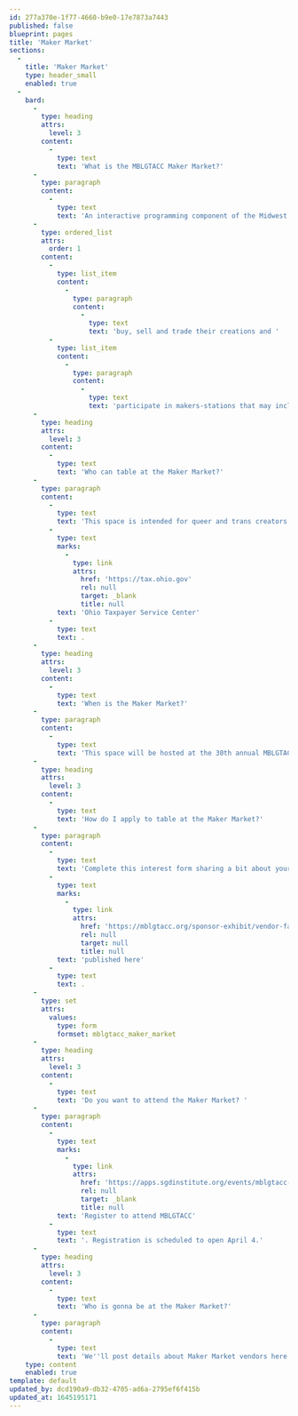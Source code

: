 ```yaml
---
id: 277a370e-1f77-4660-b9e0-17e7873a7443
published: false
blueprint: pages
title: 'Maker Market'
sections:
  -
    title: 'Maker Market'
    type: header_small
    enabled: true
  -
    bard:
      -
        type: heading
        attrs:
          level: 3
        content:
          -
            type: text
            text: 'What is the MBLGTACC Maker Market?'
      -
        type: paragraph
        content:
          -
            type: text
            text: 'An interactive programming component of the Midwest Bisexual Lesbian Gay Transgender Asexual College Conference (MBLGTACC), this space invites conference attendees and vendors to'
      -
        type: ordered_list
        attrs:
          order: 1
        content:
          -
            type: list_item
            content:
              -
                type: paragraph
                content:
                  -
                    type: text
                    text: 'buy, sell and trade their creations and '
          -
            type: list_item
            content:
              -
                type: paragraph
                content:
                  -
                    type: text
                    text: 'participate in makers-stations that may include design-your-own-swag tables, prize giveaways, arts and crafts, skill-share demos, and much more! '
      -
        type: heading
        attrs:
          level: 3
        content:
          -
            type: text
            text: 'Who can table at the Maker Market?'
      -
        type: paragraph
        content:
          -
            type: text
            text: 'This space is intended for queer and trans creators to sell/trade or provide demonstrations on a skill, craft or art form. We are obligated to remind those selling merchandise to obtain the appropriate seller''s permit and licenses. Information about Ohio sales and general excise tax is available from the '
          -
            type: text
            marks:
              -
                type: link
                attrs:
                  href: 'https://tax.ohio.gov'
                  rel: null
                  target: _blank
                  title: null
            text: 'Ohio Taxpayer Service Center'
          -
            type: text
            text: .
      -
        type: heading
        attrs:
          level: 3
        content:
          -
            type: text
            text: 'When is the Maker Market?'
      -
        type: paragraph
        content:
          -
            type: text
            text: 'This space will be hosted at the 30th annual MBLGTACC in Columbus, Ohio, 5:00 - 10:00 p.m. EDT on Friday, October 21, 2022.'
      -
        type: heading
        attrs:
          level: 3
        content:
          -
            type: text
            text: 'How do I apply to table at the Maker Market?'
      -
        type: paragraph
        content:
          -
            type: text
            text: 'Complete this interest form sharing a bit about your work and plan for a table. We''ll be in touch to confirm a table. Rates to reserve a table space are '
          -
            type: text
            marks:
              -
                type: link
                attrs:
                  href: 'https://mblgtacc.org/sponsor-exhibit/vendor-fair-maker-market'
                  rel: null
                  target: null
                  title: null
            text: 'published here'
          -
            type: text
            text: .
      -
        type: set
        attrs:
          values:
            type: form
            formset: mblgtacc_maker_market
      -
        type: heading
        attrs:
          level: 3
        content:
          -
            type: text
            text: 'Do you want to attend the Maker Market? '
      -
        type: paragraph
        content:
          -
            type: text
            marks:
              -
                type: link
                attrs:
                  href: 'https://apps.sgdinstitute.org/events/mblgtacc-2022'
                  rel: null
                  target: _blank
                  title: null
            text: 'Register to attend MBLGTACC'
          -
            type: text
            text: '. Registration is scheduled to open April 4.'
      -
        type: heading
        attrs:
          level: 3
        content:
          -
            type: text
            text: 'Who is gonna be at the Maker Market?'
      -
        type: paragraph
        content:
          -
            type: text
            text: 'We''ll post details about Maker Market vendors here as participants are confirmed.'
    type: content
    enabled: true
template: default
updated_by: dcd190a9-db32-4705-ad6a-2795ef6f415b
updated_at: 1645195171
---
```


